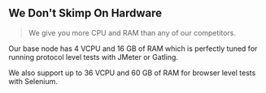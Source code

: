 ## We Don't Skimp On Hardware

> We give you more CPU and RAM than any of our competitors.

Our base node has 4 VCPU and 16 GB of RAM which is perfectly tuned for running protocol level tests with JMeter or Gatling.

We also support up to 36 VCPU and 60 GB of RAM for browser level tests with Selenium.
